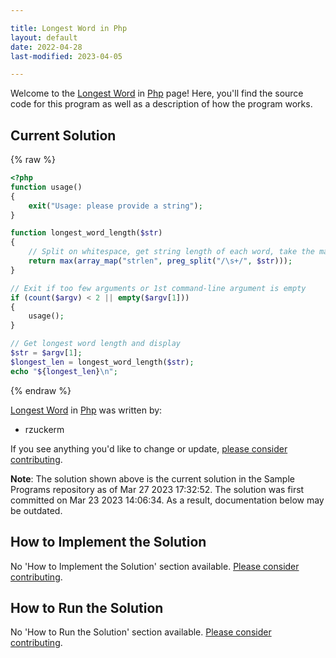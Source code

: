 ```yaml
---

title: Longest Word in Php
layout: default
date: 2022-04-28
last-modified: 2023-04-05

---
```


Welcome to the [Longest Word](https://sampleprograms.io/projects/longest-word) in [Php](https://sampleprograms.io/languages/php) page! Here, you'll find the source code for this program as well as a description of how the program works.

## Current Solution

{% raw %}

```php
<?php
function usage()
{
    exit("Usage: please provide a string");
}

function longest_word_length($str)
{
    // Split on whitespace, get string length of each word, take the maximum
    return max(array_map("strlen", preg_split("/\s+/", $str)));
}

// Exit if too few arguments or 1st command-line argument is empty
if (count($argv) < 2 || empty($argv[1]))
{
    usage();
}

// Get longest word length and display
$str = $argv[1];
$longest_len = longest_word_length($str);
echo "${longest_len}\n";
```

{% endraw %}

[Longest Word](https://sampleprograms.io/projects/longest-word) in [Php](https://sampleprograms.io/languages/php) was written by:

- rzuckerm

If you see anything you'd like to change or update, [please consider contributing](https://github.com/TheRenegadeCoder/sample-programs).

**Note**: The solution shown above is the current solution in the Sample Programs repository as of Mar 27 2023 17:32:52. The solution was first committed on Mar 23 2023 14:06:34. As a result, documentation below may be outdated.

## How to Implement the Solution

No 'How to Implement the Solution' section available. [Please consider contributing](https://github.com/TheRenegadeCoder/sample-programs-website).

## How to Run the Solution

No 'How to Run the Solution' section available. [Please consider contributing](https://github.com/TheRenegadeCoder/sample-programs-website).
